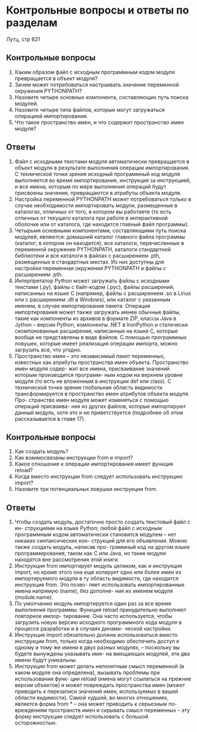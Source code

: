 # Контрольные вопросы и ответы по разделам

Лутц, стр 621

## Контрольные вопросы
1. Каким образом файл с исходным программным кодом модуля превращается в объект модуля?
2. Зачем может потребоваться настраивать значение переменной окружения
PYTHONPATH?
3. Назовите четыре основных компонента, составляющих путь поиска модулей.
4. Назовите четыре типа файлов, которые могут загружаться операцией импортирования.
5. Что такое пространство имен, и что содержит пространство имен модуля?

## Ответы
1. Файл с исходными текстами модуля автоматически превращается в объект модуля в результате выполнения операции импортирования. С технической точки зрения исходный программный код модуля выполняется во
время импортирования, инструкция за инструкцией, и все имена, которым
по мере выполнения операций будут присвоены значения, превращаются
в атрибуты объекта модуля.
2. Настройка переменной PYTHONPATH может потребоваться только в случае необходимости импортировать модули, размещенные в каталогах, отличных
от того, в котором вы работаете (то есть отличных от текущего каталога при
работе в интерактивной оболочке или от каталога, где находится главный
файл программы).
3. Четырьмя основными компонентами, составляющими путь поиска модулей, являются: домашний каталог главного файла программы (каталог,
в котором он находится), все каталоги, перечисленные в переменной окружения PYTHONPATH, каталоги стандартной библиотеки и все каталоги в файлах с расширением .pth, размещенных в стандартных местах. Из них доступны для настройки переменная окружения PYTHONPATH и файлы с расширением .pth.
4. Интерпретатор Python может загружать файлы с исходными текстами
(.py), файлы с байт-кодом (.pyc), файлы расширений, написанных на языке C (например, файлы с расширением .so в Linux или с расширением .dll
в Windows), или каталог с указанным именем, в случае импортирования
пакета. Операция импортирования может также загружать менее обычные файлы, такие как компоненты из архивов в формате ZIP, классы Java
в Jython – версии Python, компоненты .NET в IronPython и статически
скомпонованные расширения, написанные на языке C, которые вообще не
представлены в виде файлов. С помощью программных ловушек, которые
имеет реализация операции импорта, можно загрузить все, что угодно.
5. Пространство имен – это независимый пакет переменных, известных как
атрибуты пространства имен объекта. Пространство имен модуля содер-
жит все имена, присваивание значений которым производится программ-
ным кодом на верхнем уровне модуля (то есть не вложенным в инструкции
def или class). С технической точки зрения глобальная область видимости
трансформируется в пространство имен атрибутов объекта модуля. Про-
странство имен модуля может изменяться с помощью операций присваива-
ния из других файлов, которые импортируют данный модуль, хотя это и не
приветствуется (подробнее об этом рассказывается в главе 17).

## Контрольные вопросы
1. Как создать модуль?
2. Как взаимосвязаны инструкции from и import?
3. Какое отношение к операции импортирования имеет функция reload?
4. Когда вместо инструкции from следует использовать инструкцию import?
5. Назовите три потенциальных ловушки инструкции from.

## Ответы
1. Чтобы создать модуль, достаточно просто создать текстовый файл с ин-
струкциями на языке Python; любой файл с исходным программным кодом
автоматически становится модулем – нет никаких синтаксических кон-
струкций для его объявления. Можно также создать модуль, написав про-
граммный код на другом языке программирования, таком как C или Java,
но такие модули находятся вне рассмотрения этой книги.
2. Инструкция from импортирует модуль целиком, как и инструкция import,
но кроме этого она еще копирует одно или более имен из импортируемого
модуля в ту область видимости, где находится инструкция from. Это позво-
ляет использовать импортированные имена напрямую (name), без дополне-
ния их именем модуля (module.name).
3. По умолчанию модуль импортируется один раз за все время выполнения
программы. Функция reload принудительно выполняет повторное импор-
тирование. Она часто используется, чтобы загрузить новую версию исходного
программного кода модуля в процессе разработки и в случаях динами-
ческой настройки.
4. Инструкция import обязательно должна использоваться вместо инструкции
from, только когда необходимо обеспечить доступ к одному и тому же имени
в двух разных модулях, – поскольку вы будете вынуждены указывать име-
на вмещающих модулей, эти два имени будут уникальны.
5. Инструкция from может делать непонятным смысл переменной (в каком
модуле она определена), вызывать проблемы при использовании функ-
ции reload (имена могут ссылаться на прежние версии объектов) и может
повреждать пространства имен (может приводить к перезаписи значений
имен, используемых в вашей области видимости). Самой худшей, во многих
отношениях, является форма from * – она может приводить к серьезным по-
вреждениям пространств имен и скрывать смысл переменных – эту форму
инструкции следует использовать с большой осторожностью.